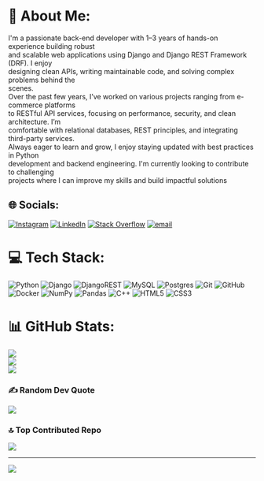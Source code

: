 # 💫 About Me:
I'm a passionate back-end developer with 1–3 years of hands-on experience building robust <br>and scalable web applications using Django and Django REST Framework (DRF). I enjoy <br>designing clean APIs, writing maintainable code, and solving complex problems behind the <br>scenes. <br>Over the past few years, I’ve worked on various projects ranging from e-commerce platforms <br>to RESTful API services, focusing on performance, security, and clean architecture. I’m <br>comfortable with relational databases, REST principles, and integrating third-party services. <br>Always eager to learn and grow, I enjoy staying updated with best practices in Python <br>development and backend engineering. I'm currently looking to contribute to challenging <br>projects where I can improve my skills and build impactful solutions 


## 🌐 Socials:
[![Instagram](https://img.shields.io/badge/Instagram-%23E4405F.svg?logo=Instagram&logoColor=white)](https://instagram.com/vahidrajabi2079) [![LinkedIn](https://img.shields.io/badge/LinkedIn-%230077B5.svg?logo=linkedin&logoColor=white)](https://linkedin.com/in/vahidrajabi2000) [![Stack Overflow](https://img.shields.io/badge/-Stackoverflow-FE7A16?logo=stack-overflow&logoColor=white)](https://stackoverflow.com/users/VahidRajabi2079) [![email](https://img.shields.io/badge/Email-D14836?logo=gmail&logoColor=white)](mailto:vahidrajabi.software@gmail.com) 

# 💻 Tech Stack:
![Python](https://img.shields.io/badge/python-3670A0?style=for-the-badge&logo=python&logoColor=ffdd54) ![Django](https://img.shields.io/badge/django-%23092E20.svg?style=for-the-badge&logo=django&logoColor=white) ![DjangoREST](https://img.shields.io/badge/DJANGO-REST-ff1709?style=for-the-badge&logo=django&logoColor=white&color=ff1709&labelColor=gray) ![MySQL](https://img.shields.io/badge/mysql-4479A1.svg?style=for-the-badge&logo=mysql&logoColor=white) ![Postgres](https://img.shields.io/badge/postgres-%23316192.svg?style=for-the-badge&logo=postgresql&logoColor=white) ![Git](https://img.shields.io/badge/git-%23F05033.svg?style=for-the-badge&logo=git&logoColor=white) ![GitHub](https://img.shields.io/badge/github-%23121011.svg?style=for-the-badge&logo=github&logoColor=white) ![Docker](https://img.shields.io/badge/docker-%230db7ed.svg?style=for-the-badge&logo=docker&logoColor=white) ![NumPy](https://img.shields.io/badge/numpy-%23013243.svg?style=for-the-badge&logo=numpy&logoColor=white) ![Pandas](https://img.shields.io/badge/pandas-%23150458.svg?style=for-the-badge&logo=pandas&logoColor=white) ![C++](https://img.shields.io/badge/c++-%2300599C.svg?style=for-the-badge&logo=c%2B%2B&logoColor=white) ![HTML5](https://img.shields.io/badge/html5-%23E34F26.svg?style=for-the-badge&logo=html5&logoColor=white) ![CSS3](https://img.shields.io/badge/css3-%231572B6.svg?style=for-the-badge&logo=css3&logoColor=white)
# 📊 GitHub Stats:
![](https://github-readme-stats.vercel.app/api?username=vahidrajabi2079&theme=radical&hide_border=false&include_all_commits=true&count_private=true)<br/>
![](https://nirzak-streak-stats.vercel.app/?user=vahidrajabi2079&theme=radical&hide_border=false)<br/>
![](https://github-readme-stats.vercel.app/api/top-langs/?username=vahidrajabi2079&theme=radical&hide_border=false&include_all_commits=true&count_private=true&layout=compact)

### ✍️ Random Dev Quote
![](https://quotes-github-readme.vercel.app/api?type=horizontal&theme=radical)

### 🔝 Top Contributed Repo
![](https://github-contributor-stats.vercel.app/api?username=vahidrajabi2079&limit=5&theme=dark&combine_all_yearly_contributions=true)

---
[![](https://visitcount.itsvg.in/api?id=vahidrajabi2079&icon=0&color=0)](https://visitcount.itsvg.in)

<!-- Proudly created with GPRM ( https://gprm.itsvg.in ) -->